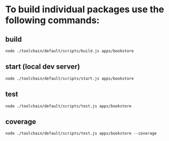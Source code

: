 # To build individual packages use the following commands:

## build
```
node ./toolchain/default/scripts/build.js apps/bookstore
```
## start (local dev server)
```
node ./toolchain/default/scripts/start.js apps/bookstore
```
## test
```
node ./toolchain/default/scripts/test.js apps/bookstore
```
## coverage
```
node ./toolchain/default/scripts/test.js apps/bookstore --coverage
```
